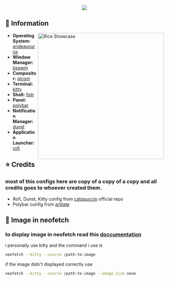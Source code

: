 <div align="center">
   <a href="https://github.com/janleigh/dotfiles/issues">
      <img src="https://img.shields.io/github/last-commit/rebatnaath/personal-bspwm-dots?color=9ece6a&labelColor=1C2325&style=for-the-badge">
   </a>
   <br>
</div>

## 🌿 Information

<img src="assets/preview.jpg" alt="Rice Showcase" align="right" width="400px">

- **Operating System:** [endeavouros](https://endeavouros.com)
- **Window Manager:** [bspwm](https://github.com/baskerville/bspwm)
- **Compositor:** [picom](https://github.com/yshui/picom)
- **Terminal:** [kitty](https://github.com/kovidgoyal/kitty)
- **Shell:** [fish](https://fishshell.com)
- **Panel:** [polybar](https://github.com/polybar/polybar)
- **Notification Manager:** [dunst](https://github.com/dunst-project/dunst)
- **Application Launcher:** [rofi](https://github.com/davatorium/rofi)


## ⭐ Credits

### most of this configs here are copy of a copy of a copy and all credits goes to whoever created them.
- Rofi, Dunst, Kitty  config from [catppuccin](https://github.com/catppuccin/catppuccin) official repo 
- Polybar config from [artilate](https://github.com/artilate/dotfiles)


## 📢 Image in neofetch

### to display image in neofetch read this [doccumentation](https://github.com/dylanaraps/neofetch/wiki/Image-Backends) <br>
i personally use kitty and the command i use is 
```sh
neofetch --kitty --source /path-to-image 
```
if the image didn't displayed correctly use 
```sh
neofetch --kitty --source /path-to-image --image_size none
```
